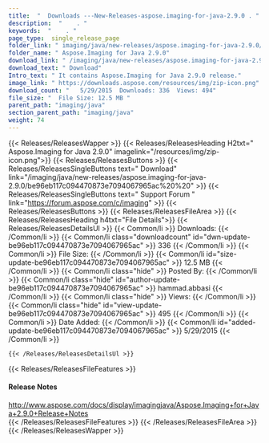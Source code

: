 ```yaml
---
title:  "  Downloads ---New-Releases-aspose.imaging-for-java-2.9.0 . " 
description:  "    . " 
keywords:  "    . " 
page_type:  single_release_page
folder_link: " imaging/java/new-releases/aspose.imaging-for-java-2.9.0/"
folder_name: " Aspose.Imaging for Java 2.9.0"
download_link: " /imaging/java/new-releases/aspose.imaging-for-java-2.9.0/be96eb117c094470873e7094067965ac"
download_text: " Download"
Intro_text: " It contains Aspose.Imaging for Java 2.9.0 release."
image_link: " https://downloads.aspose.com/resources/img/zip-icon.png"
download_count: "   5/29/2015  Downloads: 336  Views: 494"
file_size: "  File Size: 12.5 MB "
parent_path: "imaging/java"
section_parent_path: "imaging/java"
weight: 74 
---
```


{{< Releases/ReleasesWapper >}}
  {{< Releases/ReleasesHeading H2txt=" Aspose.Imaging for Java 2.9.0" imagelink="/resources/img/zip-icon.png">}}
  {{< Releases/ReleasesButtons >}}
    {{< Releases/ReleasesSingleButtons text=" Download" link="/imaging/java/new-releases/aspose.imaging-for-java-2.9.0/be96eb117c094470873e7094067965ac%20%20" >}}
    {{< Releases/ReleasesSingleButtons text=" Support Forum " link="https://forum.aspose.com/c/imaging" >}}
  {{< Releases/ReleasesButtons >}}
  {{< Releases/ReleasesFileArea >}}
    {{< Releases/ReleasesHeading h4txt="File Details">}}
    {{< Releases/ReleasesDetailsUl >}}
            {{< Common/li  >}} Downloads: {{< /Common/li >}} 
      {{< Common/li class="downloadcount" id="dwn-update-be96eb117c094470873e7094067965ac" >}} 336 {{< /Common/li >}} 
      {{< Common/li  >}} File Size: {{< /Common/li >}} 
      {{< Common/li id="size-update-be96eb117c094470873e7094067965ac" >}} 12.5 MB {{< /Common/li >}} 
      {{< Common/li  class="hide" >}} Posted By: {{< /Common/li >}} 
      {{< Common/li class="hide" id="author-update-be96eb117c094470873e7094067965ac" >}} hammad.abbasi {{< /Common/li >}} 
      {{< Common/li class="hide"  >}} Views: {{< /Common/li >}} 
      {{< Common/li class="hide" id="view-update-be96eb117c094470873e7094067965ac" >}} 495 {{< /Common/li >}} 
      {{< Common/li  >}} Date Added: {{< /Common/li >}} 
      {{< Common/li id="added-update-be96eb117c094470873e7094067965ac" >}} 5/29/2015 {{< /Common/li >}} 

    {{< /Releases/ReleasesDetailsUl >}}

  {{< Releases/ReleasesFileFeatures >}}
      <h4>Release Notes</h4><div><a href="http://www.aspose.com/docs/display/imagingjava/Aspose.Imaging+for+Java+2.9.0+Release+Notes">http://www.aspose.com/docs/display/imagingjava/Aspose.Imaging+for+Java+2.9.0+Release+Notes</a></div>
  {{< /Releases/ReleasesFileFeatures >}}
 {{< /Releases/ReleasesFileArea >}}
{{< /Releases/ReleasesWapper >}}


